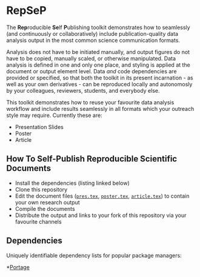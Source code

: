 # RepSeP

The **Rep**roducible **Se**lf **P**ublishing toolkit demonstrates how to seamlessly (and continuously or collaboratively) include publication-quality data analysis output in the most common science communication formats.

Analysis does not have to be initiated manually, and output figures do not have to be copied, manually scaled, or otherwise manipulated.
Data analysis is defined in one and only one place, and styling is applied at the document or output element level.
Data *and* code dependencies are provided or specified, so that both the toolkit in its present incarnation - as well as your own derivatives - can be reproduced locally and autonomosly by your colleagues, reviewers, students, and everybody else. 

This toolkit demonstrates how to reuse your favourite data analysis workflow and include results seamlessly in all formats which your outreach style may require.
Currently these are:

* Presentation Slides
* Poster
* Article

## How To Self-Publish Reproducible Scientific Documents

* Install the dependencies (listing linked below)
* Clone this repository
* Edit the document files ([`pres.tex`](pres.tex), [`poster.tex`](poster.tex), [`article.tex`](article.tex)) to contain your own research output
* Compile the documents
* Distribute the output and links to your fork of this repository via your favourite channels

## Dependencies

Uniquely identifiable dependency lists for popular package managers:

*[Portage](.portage.deps)

